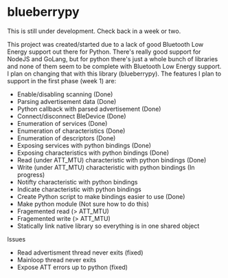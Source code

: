 # blueberrypy

This is still under development. Check back in a week or two.

This project was created/started due to a lack of good Bluetooth Low Energy support out there for Python. There's really good support for NodeJS and GoLang, but for python there's just a whole bunch of libraries and none of them seem to be complete with Bluetooth Low Energy support. I plan on changing that with this library (blueberrypy). The features I plan to support in the first phase (week 1) are:

- Enable/disabling scanning (Done)
- Parsing advertisement data (Done)
- Python callback with parsed advertisement (Done)
- Connect/disconnect BleDevice (Done)
- Enumeration of services (Done)
- Enumeration of characteristics (Done)
- Enumeration of descriptors (Done)
- Exposing services with python bindings (Done)
- Exposing characteristics with python bindings (Done)
- Read (under ATT_MTU) characteristic with python bindings (Done)
- Write (under ATT_MTU) characteristic with python bindings (In progress)
- Notifty characteristic with python bindings
- Indicate characteristic with python bindings
- Create Python script to make bindings easier to use (Done)
- Make python module (Not sure how to do this)
- Fragemented read (> ATT_MTU)
- Fragemented write (> ATT_MTU)
- Statically link native library so everything is in one shared object 

Issues
 - Read advertisment thread never exits (fixed)
 - Mainloop thread never exits
 - Expose ATT errors up to python (fixed)
